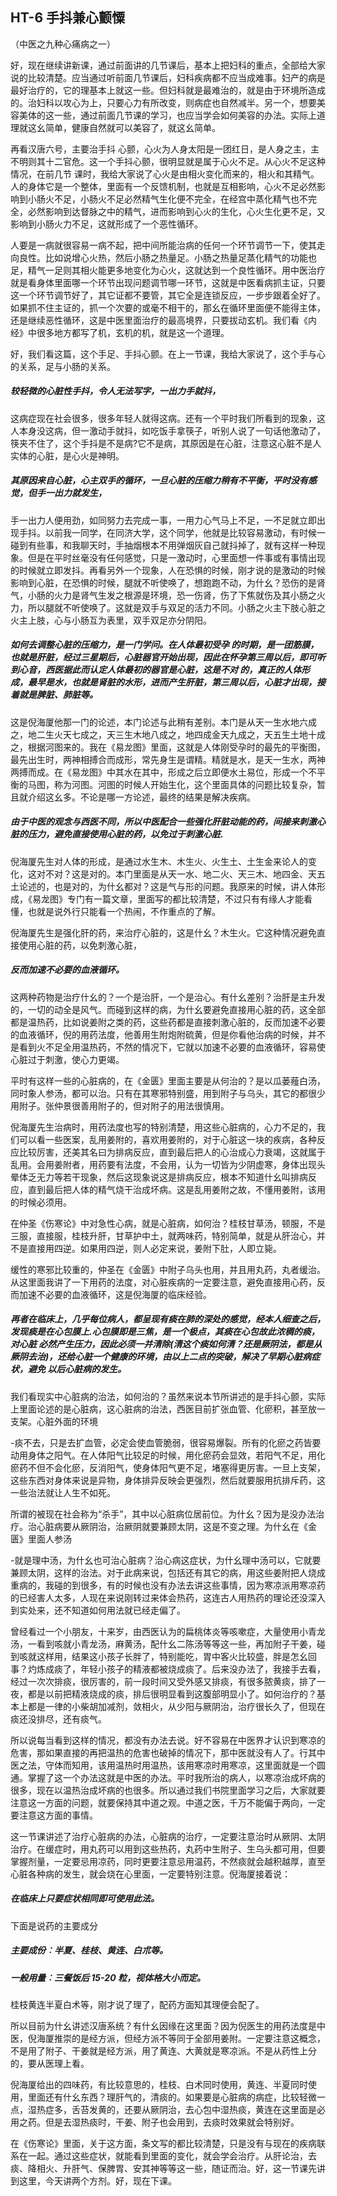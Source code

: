 ## HT-6 手抖兼心颤憟

（中医之九种心痛病之一）

好，现在继续讲新课，通过前面讲的几节课后，基本上把妇科的重点，全部给大家说的比较清楚。应当通过听前面几节课后，妇科疾病都不应当成难事。妇产的病是最好治疗的，它的理基本上就这一些。但妇科就是最难治的，就是由于环境所造成的。治妇科以攻心为上，只要心力有所改变，则病症也自然减半。另一个，想要美容美体的这一些，通过前面几节课的学习，也应当学会如何美容的办法。实际上道理就这幺简单，健康自然就可以美容了，就这幺简单。

再看汉唐六号，主要治手抖 心颤，心火为人身太阳是一团红日，是人身之主，主不明则其十二官危。这一个手抖心颤，很明显就是属于心火不足。从心火不足这种情况，在前几节 课时，我给大家说了心火是由相火变化而来的，相火和其精气。人的身体它是一个整体，里面有一个反馈机制，也就是互相影响，心火不足必然影响到小肠火不足，小肠火不足必然精气生化便不完全，在经宫中蒸化精气也不完全，必然影响到达督脉之中的精气，进而影响到心火的生化，心火生化更不足，又影响到小肠火力不足，这就形成了一个恶性循环。

人要是一病就很容易一病不起，把中间所能治病的任何一个环节调节一下，使其走向良性。比如说增心火热，然后小肠之热量足。小肠之热量足蒸化精气的功能也足，精气一足则其相火能更多地变化为心火，这就达到一个良性循环。用中医治疗就是看身体里面哪一个环节出现问题调节哪一环节，这就是中医看病抓主证，只要这一个环节调节好了，其它证都不要管，其它全是连锁反应，一步步跟着全好了。如果抓不住主证的，抓一个次要的或毫不相干的，那幺在循环里面便不能得主体，还是继续恶性循环，这是中医里面治疗的最高境界，只要拔动玄机。我们看《内经》中很多地方都写了机，玄机的机，就是这一个道理。

好，我们看这篇，这个手足、手抖心颤。在上一节课，我给大家说了，这个手与心的关系，足与小肠的关系。

##### 较轻微的心脏性手抖，令人无法写字，一出力手就抖，

这病症现在社会很多，很多年轻人就得这病。还有一个平时我们所看到的现象，这人本身没这病，但一激动手就抖，如吃饭手拿筷子，听别人说了一句话他激动了，筷夹不住了，这个手抖是不是病?它不是病，其原因是在心脏，注意这心脏不是人实体的心脏，是心火是神明。

##### 其原因来自心脏，心主双手的循环，一旦心脏的压缩力稍有不平衡，平时没有感觉，但手一出力就发生，

手一出力人便用劲，如同努力去完成一事，一用力心气马上不足，一不足就立即出现手抖。以前我一同学，在同济大学，这个同学，他就是比较容易激动，有时候一碰到有些事，和我聊天时，手抽烟根本不用弹烟灰自己就抖掉了，就有这样一种现象。但是在平时丝毫没有任何感觉，只是一激动时，心里面想一件事或有事情出现的时候就立即发抖。再看另外一个现象，人在恐惧的时候，刚才说的是激动的时候影响到心脏，在恐惧的时候，腿就不听使唤了，想跑跑不动，为什幺？恐伤的是肾气，小肠的火力是肾气生发之根源是环境，恐一伤肾，伤了下焦就伤及其小肠之火力，所以腿就不听使唤了。这就是双手与双足的活力不同。小肠之火主下肢心脏之火主上肢，心与小肠互为表里，双手双足亦分阴阳。

##### 如何去调整心脏的压缩力，是一门学问。在人体最初受孕 的时期，是一团筋膜，也就是肝脏，经过三星期后，心脏器官开始出现，因此在怀孕第三周以后，即可听到心音，西医据此而认定人体最初的器官是心脏，这是不对 的，真正的人体形成，最早是水，也就是肾脏的水形，进而产生肝脏，第三周以后，心脏才出现，接着就是脾脏、肺脏等。

这是倪海厦他那一门的论述，本门论述与此稍有差别。本门是从天一生水地六成之，地二生火天七成之，天三生木地八成之，地四成金天九成之，天五生土地十成之，根据河图来的。我在《易龙图》里面，这就是人体刚受孕时的最先的平衡图，最先出生时，两神相搏合而成形，常先身生是谓精。精就是水，是天一生水，两神两搏而成。在《易龙图》中其水在其中，形成之后立即便水土易位，形成一个不平衡的马图，称为河图。河图的时候人开始生化，这个里面具体的问题比较复杂，暂且就介绍这幺多。不论是哪一方论述，最终的结果是解决疾病。

##### 由于中医的观念与西医不同，所以中医配合一些强化肝脏动能的药，间接来刺激心脏的压力，避免直接使用心脏的药，以免过于刺激心脏.

倪海厦先生对人体的形成，是通过水生木、木生火、火生土、土生金来论人的变化，这对不对？这是对的。本门里面是从天一水、地二火、天三木、地四金、天五土论述的，也是对的，为什幺都对？这是气与形的问题。我原来的时候，讲人体形成，《易龙图》专门有一篇文章，里面写的都比较清楚，不过只有有缘人才能看懂，也就是说外行只能看一个热闹，不作重点的了解。

倪海厦先生是强化肝的药，来治疗心脏的，这是什幺？木生火。它这种情况避免直接使用心脏的药，以免刺激心脏，

##### 反而加速不必要的血液循环。

这两种药物是治疗什幺的？一个是治肝，一个是治心。有什幺差别？治肝是主升发的，一切的动全是风气。而碰到这样的病，为什幺要避免直接用心脏的药，这全部都是温热药，比如说姜附之类的药，这些药都是直接刺激心脏的，反而加速不必要的血液循环，倪的用药法度，他善用生附炮附硫黄，但是你看他治病的时候，并不是看到火不足全用温热药，不然的情况下，它就以加速不必要的血液循环，容易使心脏过于刺激，使心力更竭。

平时有这样一些的心脏病的，在《金匮》里面主要是从何治的？是以瓜蒌薤白汤，同时象人参汤，都可以治。只有在其寒邪特别盛，用到附子与乌头，其它的都很少用附子。张仲景很善用附子的，但对附子的用法很慎用。

倪海厦先生治病时，用药法度也写的特别清楚，用这些心脏病的，心力不足的，我们可以看一些医案，乱用姜附的，喜欢用姜附的，对于心脏这一块的疾病，各种反应比较厉害，还美其名曰为排病反应，直到最后把人的心治成心力衰竭，这就属于乱用。会用姜附者，用药要有法度，不会用，认为一切皆为少阴虚寒，身体出现头晕体乏无力等若干现象，然后这现象说这是排病反应，根本不知道什幺叫排病反应，直到最后把人体的精气烧干治成坏病。这是乱用姜附之故，不懂用姜附，该用的时候必须用。

在仲圣《伤寒论》中对急性心病，就是心脏病，如何治？桂枝甘草汤，顿服，不是三服，直接服，桂枝升肝，甘草护中土，就两味药，特别简单，就是从肝治心，并不是直接用四逆。如果用四逆，则人必定来说，姜附下肚，人即立毙。

缓性的寒邪比较重的，仲圣在《金匮》中附子乌头也用，并且用丸药，丸者缓治。从这里面我讲了一下用药的法度，对心脏疾病的一定要注意，避免直接用心药，反而加速不必要的血液循环，这是倪海厦的临床经验。

##### 再者在临床上，几乎每位病人，都呈现有痰在肺的深处的感觉，经本人细查之后，发现痰是在心包膜上.心包膜即是三焦，是一个极点，其痰在心包故此浓稠的痰，对心脏 必然产生压力，因此必须一并清除(清这个痰如何清？还是厥阴法，都是从厥阴去治)，还给心脏一个健康的环境，由以上二点的突破，解决了早期心脏病症状，避免 以后心脏病的发生。

我们看现实中心脏病的治法，如何治的？虽然来说本节所讲述的是手抖心颤，实际上里面论述的是心脏病，这心脏病的治法，西医目前扩张血管、化瘀积，甚至放一支架。心脏外面的环境

-痰不去，只是去扩血管，必定会使血管脆弱，很容易爆裂。所有的化瘀之药皆要动用身体之阳气。在人体阳气比较足的时候，用化瘀药会显效，若阳气不足，用化瘀药不但不会化瘀，反消阳气，使身体阳气更不足，堵塞得更厉害。一旦上支架，这些东西对身体来说是异物，身体排异反映会更强烈，然后就要服用抗排斥药，这一些治法就让人生不如死。

所谓的被现在社会称为“杀手”，其中以心脏病位居前位。为什幺？因为是没办法治疗。治心脏病要从厥阴治，治厥阴就要兼顾太阴，这是不变之理。为什幺在《金匮》里面人参汤

-就是理中汤，为什幺也可治心脏病？治心病这症状，为什幺理中汤可以，它就要兼顾太阴，这样的治法。对于此病来说，包括还有其它的病，用这些姜附把人烧成重病的，我碰的到很多，有的时候也没有办法去讲这些事情，因为寒凉派用寒凉药的已经害人太多，人现在来说刚转过来体会热药，这连古人用热药的理论还没深入到实处来，还不知道如何用法就已经走偏了。

曾经看过一个小朋友，十来岁，由西医认为的扁桃体炎等咳嗽症，大量使用小青龙汤，一看到咳就小青龙汤，麻黄汤，配什幺二陈汤等等这一些，再加附子干姜，碰到咳就这样用，结果这小孩子长胖了，特别能吃，胃中客火比较盛，胖是怎幺回事？灼炼成痰了，年轻小孩子的精液都被烧成痰了。后来没办法了，我接手去看，经过一次次排痰，很厉害的，前一段时间又受外感又排痰，有很多脓黄痰，排了一夜，都是以前把精液烧成的痰，排后很明显看到这腹部明显小了。如何治疗的？基本上都是一律的小柴胡加减剂，敛相火，从少阳与厥阴治，治疗很长久了，但现在痰还没排尽，还有痰气。

所以说每当看到这样的情况，都没有办法去说。好不容易在中医界才认识到寒凉的危害，那如果直接的再把温热的危害也破掉的情况下，那中医就没有人了。行其中医之法，守体而知用，该用温热时用温热，该用寒凉时用寒凉，这里面就是一个圆通。掌握了这一个办法这就是中医的办法。平时我所治的病人，以寒凉治成坏病的很多，现在以温热治成坏病的也很多。所以通过我们书院里面学习之后，大家就要注意这一方面的问题，就要保持其中道之观。中道之医，千万不能偏于两向，一定要注意这方面的事情。

这一节课讲述了治疗心脏病的办法，心脏病的治疗，一定要注意治时从厥阴、太阴治疗。在缓症时，用丸药可以用到这些热药，丸药中生附子、生乌头都可用，但要掌握剂量，一定要忌用凉药，同时更要注意忌用温药，不然痰就会越积越厚，直至心脏各种病的发生，就会烧在心里面，一定要特别注意。倪海厦接着说：

##### 在临床上只要症状相同即可使用此法。

下面是说药的主要成分

##### 主要成份︰半夏、桂枝、黄连、白朮等。

##### 一般用量︰三餐饭后 15-20 粒，视体格大小而定。

桂枝黄连半夏白术等，刚才说了理了，配药方面知其理便会配了。

所以目前为什幺讲述汉唐系统？有什幺因缘在这里面？因为倪医生的用药法度是中医，倪海厦推崇的是经方派，但经方派不等同于全部用姜附。一定要注意这概念，不是用了附子、干姜就是经方派，用了黄连、大黄就是寒凉派。不是从药性上分的，要从医理上看。

倪海厦给出的四味药，有比较意思的，桂枝、白术同时使用，黄连、半夏同时使用，里面还有什幺东西？理肝气的，清痰的。如果要是心脏病的病症，比较轻微一点，湿热症多，舌苔发黄的，还要从厥阴治，去心包中湿热痰，黄连在这里面是必用之药。但是去湿热痰时，干姜、附子也会用到，去痰时效果就会特别好。

在《伤寒论》里面，关于这方面，条文写的都比较清楚，只是没有与现在的疾病联系在一起。通过这些症状，就能看到里面的变化，就会学会治疗。从肝论治，去痰、降相火、升肝气、保脾胃、安其神等等这一些，随证而治。好，这一节课先讲到这里，今天讲两个方剂。好，现在下课。